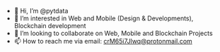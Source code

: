 - 👋 Hi, I’m @pytdata
- 👀 I’m interested in Web and Mobile (Design & Developments), Blockchain development
- 💞️ I’m looking to collaborate on Web, Mobile and Blockchain Projects
- 📫 How to reach me via email: crM65i7Jlwq@protonmail.com

<!---
pytdata/pytdata is a ✨ special ✨ repository because its `README.md` (this file) appears on your GitHub profile.
You can click the Preview link to take a look at your changes.
--->
